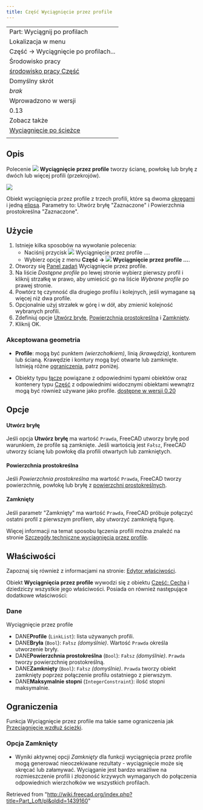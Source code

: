 ```yaml
---
title: Część Wyciągnięcie przez profile
---
```

|  |
| --- |
| Part: Wyciągnij po profilach |
| Lokalizacja w menu |
| Część → Wyciągnięcie po profilach... |
| Środowisko pracy |
| [środowisko pracy Część](/Part_Workbench/pl "Part Workbench/pl") |
| Domyślny skrót |
| *brak* |
| Wprowadzono w wersji |
| 0.13 |
| Zobacz także |
| [Wyciągnięcie po ścieżce](/Part_Sweep/pl "Part Sweep/pl") |
|  |

## Opis

Polecenie ![](/images/Part_Loft.svg) **Wyciągnięcie przez profile** tworzy ścianę, powłokę lub bryłę z dwóch lub więcej profili (przekrojów).

![](/images/Part_Loft_solid_ruled_from3profiles_example_FreeCAD_0_13.jpg)

Obiekt wyciągnięcia przez profile z trzech profili, które są dwoma [okręgami](/Part_Circle/pl "Part Circle/pl") i jedną [elipsą](/Part_Ellipse/pl "Part Ellipse/pl"). Parametry to: Utwórz bryłę "Zaznaczone" i Powierzchnia prostokreślna "Zaznaczone".

## Użycie

1. Istnieje kilka sposobów na wywołanie polecenia:
   * Naciśnij przycisk ![](/images/Part_Loft.svg) Wyciągnięcie przez profile ....
   * Wybierz opcję z menu **Część → ![](/images/Part_Loft.svg) Wyciągnięcie przez profile ...**.
2. Otworzy się [Panel zadań](/Task_panel/pl "Task panel/pl") Wyciągnięcie przez profile.
3. Na liście *Dostępne profile* po lewej stronie wybierz pierwszy profil i kliknij strzałkę w prawo, aby umieścić go na liście *Wybrane profile* po prawej stronie.
4. Powtórz tę czynność dla drugiego profilu i kolejnych, jeśli wymagane są więcej niż dwa profile.
5. Opcjonalnie użyj strzałek w górę i w dół, aby zmienić kolejność wybranych profili.
6. Zdefiniuj opcje [Utwórz bryłę](#Dane), [Powierzchnia prostokreślna](#Dane) i [Zamknięty](#Dane).
7. Kliknij OK.

### Akceptowana geometria

* **Profile**: mogą być punktem *(wierzchołkiem)*, linią *(krawędzią)*, konturem lub ścianą. Krawędzie i kontury mogą być otwarte lub zamknięte. Istnieją różne [ograniczenia](#Ograniczenia), patrz poniżej.

* Obiekty typu [łącze](/App_Link/pl "App Link/pl") powiązane z odpowiednimi typami obiektów oraz kontenery typu [Część](/App_Part/pl "App Part/pl") z odpowiednimi widocznymi obiektami wewnątrz mogą być również używane jako profile. [dostępne w wersji 0.20](/Release_notes_0.20/pl "Release notes 0.20/pl")

## Opcje

#### Utwórz bryłę

Jeśli opcja **Utwórz bryłę** ma wartość `Prawda`, FreeCAD utworzy bryłę pod warunkiem, że profile są zamknięte. Jeśli wartością jest `Fałsz`, FreeCAD utworzy ścianę lub powłokę dla profili otwartych lub zamkniętych.

#### Powierzchnia prostokreślna

Jeśli *Powierzchnia prostokreślna* ma wartość `Prawda`, FreeCAD tworzy powierzchnię, powłokę lub bryłę z [powierzchni prostokreślnych](http://en.wikipedia.org/wiki/Ruled_surface).

#### Zamknięty

Jeśli parametr "Zamknięty" ma wartość `Prawda`, FreeCAD próbuje połączyć ostatni profil z pierwszym profilem, aby utworzyć zamkniętą figurę.

Więcej informacji na temat sposobu łączenia profili można znaleźć na stronie [Szczegóły techniczne wyciągnięcia przez profile](/Part_Loft_Technical_Details/pl "Part Loft Technical Details/pl").

## Właściwości

Zapoznaj się również z informacjami na stronie: [Edytor właściwości](/Property_editor/pl "Property editor/pl").

Obiekt **Wyciągnięcia przez profile** wywodzi się z obiektu [Część: Cecha](/Part_Feature/pl "Part Feature/pl") i dziedziczy wszystkie jego właściwości. Posiada on również następujące dodatkowe właściwości:

### Dane

Wyciągnięcie przez profile

* DANE**Profile** (`LinkList`): lista używanych profili.
* DANE**Bryła** (`Bool`): `Fałsz` *(domyślnie)*. Wartość `Prawda` określa utworzenie bryły.
* DANE**Powierzchnia prostokreślna** (`Bool`): `Fałsz` *(domyślnie)*. `Prawda` tworzy powierzchnię prostokreślną.
* DANE**Zamknięty** (`Bool`): `Fałsz` *(domyślnie)*. `Prawda` tworzy obiekt zamknięty poprzez połączenie profilu ostatniego z pierwszym.
* DANE**Maksymalnie stopni** (`IntegerConstraint`): ilość stopni maksymalnie.

## Ograniczenia

Funkcja Wyciągnięcie przez profile ma takie same ograniczenia jak [Przeciągnięcie wzdłuż ścieżki](/Part_Sweep/pl#Ograniczenia "Part Sweep/pl").

### Opcja Zamknięty

* Wyniki aktywnej opcji *Zamknięty* dla funkcji wyciągnięcia przez profile mogą generować nieoczekiwane rezultaty - wyciągnięcie może się skręcać lub załamywać. Wyciąganie jest bardzo wrażliwe na rozmieszczenie profili i złożoność krzywych wymaganych do połączenia odpowiednich wierzchołków we wszystkich profilach.

Retrieved from "<http://wiki.freecad.org/index.php?title=Part_Loft/pl&oldid=1439160>"